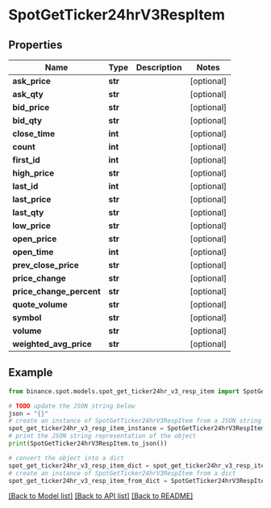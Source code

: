 # SpotGetTicker24hrV3RespItem


## Properties

Name | Type | Description | Notes
------------ | ------------- | ------------- | -------------
**ask_price** | **str** |  | [optional] 
**ask_qty** | **str** |  | [optional] 
**bid_price** | **str** |  | [optional] 
**bid_qty** | **str** |  | [optional] 
**close_time** | **int** |  | [optional] 
**count** | **int** |  | [optional] 
**first_id** | **int** |  | [optional] 
**high_price** | **str** |  | [optional] 
**last_id** | **int** |  | [optional] 
**last_price** | **str** |  | [optional] 
**last_qty** | **str** |  | [optional] 
**low_price** | **str** |  | [optional] 
**open_price** | **str** |  | [optional] 
**open_time** | **int** |  | [optional] 
**prev_close_price** | **str** |  | [optional] 
**price_change** | **str** |  | [optional] 
**price_change_percent** | **str** |  | [optional] 
**quote_volume** | **str** |  | [optional] 
**symbol** | **str** |  | [optional] 
**volume** | **str** |  | [optional] 
**weighted_avg_price** | **str** |  | [optional] 

## Example

```python
from binance.spot.models.spot_get_ticker24hr_v3_resp_item import SpotGetTicker24hrV3RespItem

# TODO update the JSON string below
json = "{}"
# create an instance of SpotGetTicker24hrV3RespItem from a JSON string
spot_get_ticker24hr_v3_resp_item_instance = SpotGetTicker24hrV3RespItem.from_json(json)
# print the JSON string representation of the object
print(SpotGetTicker24hrV3RespItem.to_json())

# convert the object into a dict
spot_get_ticker24hr_v3_resp_item_dict = spot_get_ticker24hr_v3_resp_item_instance.to_dict()
# create an instance of SpotGetTicker24hrV3RespItem from a dict
spot_get_ticker24hr_v3_resp_item_from_dict = SpotGetTicker24hrV3RespItem.from_dict(spot_get_ticker24hr_v3_resp_item_dict)
```
[[Back to Model list]](../README.md#documentation-for-models) [[Back to API list]](../README.md#documentation-for-api-endpoints) [[Back to README]](../README.md)


